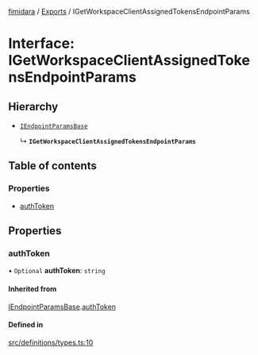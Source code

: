 [fimidara](../README.md) / [Exports](../modules.md) / IGetWorkspaceClientAssignedTokensEndpointParams

# Interface: IGetWorkspaceClientAssignedTokensEndpointParams

## Hierarchy

- [`IEndpointParamsBase`](IEndpointParamsBase.md)

  ↳ **`IGetWorkspaceClientAssignedTokensEndpointParams`**

## Table of contents

### Properties

- [authToken](IGetWorkspaceClientAssignedTokensEndpointParams.md#authtoken)

## Properties

### authToken

• `Optional` **authToken**: `string`

#### Inherited from

[IEndpointParamsBase](IEndpointParamsBase.md).[authToken](IEndpointParamsBase.md#authtoken)

#### Defined in

[src/definitions/types.ts:10](https://github.com/softkave/files-js/blob/353a07f/src/definitions/types.ts#L10)
